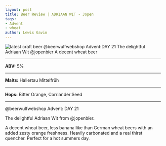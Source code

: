 ```yaml
---
layout: post
title: Beer Review | ADRIAAN WIT - Jopen
tags:
- Advent
- wheat
author: Lewis Gavin
---
```



![latest craft beer @beerwulfwebshop Advent:DAY 21 The delightful Adriaan Wit @jopenbier A decent wheat beer](https://scontent-lht6-1.cdninstagram.com/vp/2b0156eed938f98502ed166dbb5da820/5CFE685E/t51.2885-15/sh0.08/e35/p750x750/46615367_607310903056369_5875517327716669148_n.jpg?_nc_ht=scontent-lht6-1.cdninstagram.com&ig_cache_key=MTk0NjQ3NzYzNzQ0MjY1NDgwMQ%3D%3D.2)

***
**ABV:** 5%

***
**Malts:** Hallertau Mittelfrüh

***
**Hops:** Bitter Orange, Corriander Seed

***

@beerwulfwebshop Advent: DAY 21

The delightful Adriaan Wit from @jopenbier.

A decent wheat beer, less banana like than German wheat beers with an added zesty orange freshness. Heavily carbonated and a real thirst quencher. Perfect for a hot summers day.